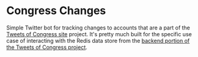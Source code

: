 # Congress Changes

Simple Twitter bot for tracking changes to accounts that are a part of the [Tweets of Congress site](https://github.com/alexlitel/congresstweets) project. It's pretty much built for the specific use case of interacting with the Redis data store from the [backend portion of the Tweets of Congress project](https://github.com/alexlitel/congresstweets-automator).
